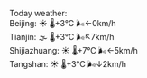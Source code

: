 Today weather:  
Beijing: ☀️   🌡️+3°C 🌬️←0km/h  
Tianjin: 🌫  🌡️+3°C 🌬️↖7km/h  
Shijiazhuang: ☀️   🌡️+7°C 🌬️←5km/h  
Tangshan: ☀️   🌡️+3°C 🌬️↓2km/h  
